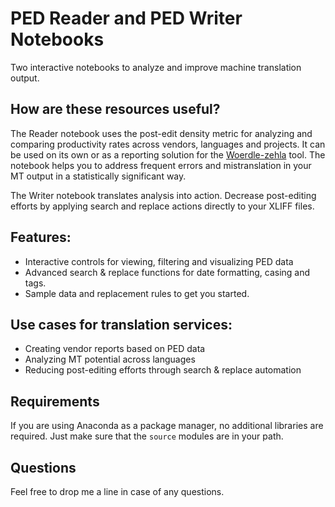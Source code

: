 # PED Reader and PED Writer Notebooks

Two interactive notebooks to analyze and improve machine translation output.

## How are these resources useful?
The Reader notebook uses the post-edit density metric for analyzing and comparing productivity rates across vendors, languages and projects. It can be used on its own or as a reporting solution for the [Woerdle-zehla](https://github.com/SeeligA/woerdle-zehla "woerdle-zehla on GitHub") tool. The notebook helps you to address frequent errors and mistranslation in your MT output in a statistically significant way.

The Writer notebook translates analysis into action. Decrease post-editing efforts by applying search and replace actions directly to your XLIFF files.

## Features:
* Interactive controls for viewing, filtering and visualizing PED data
* Advanced search & replace functions for date formatting, casing and tags.
* Sample data and replacement rules to get you started.

## Use cases for translation services:
* Creating vendor reports based on PED data
* Analyzing MT potential across languages
* Reducing post-editing efforts through search & replace automation

## Requirements
If you are using Anaconda as a package manager, no additional libraries are required. Just make sure that the `source` modules are in your path.

## Questions
Feel free to drop me a line in case of any questions.
